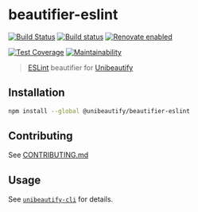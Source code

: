 # beautifier-eslint

[![Build Status](https://travis-ci.com/Unibeautify/beautifier-eslint.svg?branch=master)](https://travis-ci.com/Unibeautify/beautifier-eslint) [![Build status](https://ci.appveyor.com/api/projects/status/h8a883ikpb47kd62/branch/master?svg=true)](https://ci.appveyor.com/project/Glavin001/beautifier-eslint/branch/master) [![Renovate enabled](https://img.shields.io/badge/renovate-enabled-brightgreen.svg)](https://renovateapp.com/)

[![Test Coverage](https://api.codeclimate.com/v1/badges/51deb963f07555dd7b42/test_coverage)](https://codeclimate.com/github/Unibeautify/beautifier-eslint/test_coverage) [![Maintainability](https://api.codeclimate.com/v1/badges/51deb963f07555dd7b42/maintainability)](https://codeclimate.com/github/Unibeautify/beautifier-eslint/maintainability)

> [ESLint](https://eslint.org) beautifier for [Unibeautify](https://github.com/Unibeautify)

## Installation

```bash
npm install --global @unibeautify/beautifier-eslint
```

## Contributing

See [CONTRIBUTING.md](CONTRIBUTING.md)

## Usage

See [`unibeautify-cli`](https://github.com/Unibeautify/unibeautify-cli) for details.
